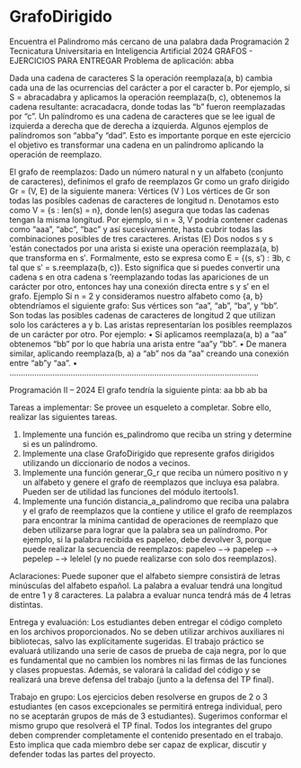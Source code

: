 # GrafoDirigido
Encuentra el Palindromo más cercano de una palabra dada
Programación 2
Tecnicatura Universitaria en Inteligencia Artificial
2024
GRAFOS - EJERCICIOS PARA ENTREGAR
Problema de aplicación: abba

Dada una cadena de caracteres S la operación reemplaza(a, b) cambia cada una de las ocurrencias del carácter a por el
caracter b. Por ejemplo, si S = abracadabra y aplicamos la operación reemplaza(b, c), obtenemos la cadena resultante:
acracadacra, donde todas las “b” fueron reemplazadas por “c”.
Un palíndromo es una cadena de caracteres que se lee igual de izquierda a derecha que de derecha a izquierda. Algunos
ejemplos de palíndromos son “abba”y “dad”. Esto es importante porque en este ejercicio el objetivo es transformar una
cadena en un palíndromo aplicando la operación de reemplazo.

El grafo de reemplazos:
Dado un número natural n y un alfabeto (conjunto de caracteres), definimos el grafo de reemplazos Gr como un grafo
dirigido Gr = (V, E) de la siguiente manera:
Vértices (V ) Los vértices de Gr son todas las posibles cadenas de caracteres de longitud n. Denotamos esto como
V = {s : len(s) = n}, donde len(s) asegura que todas las cadenas tengan la misma longitud. Por ejemplo, si n = 3,
V podría contener cadenas como “aaa”, “abc”, “bac” y así sucesivamente, hasta cubrir todas las combinaciones
posibles de tres caracteres.
Aristas (E) Dos nodos s y s ′están conectados por una arista si existe una operación reemplaza(a, b) que transforma en s′. 
Formalmente, esto se expresa como E = {(s, s′) : ∃b, c tal que s′ = s.reemplaza(b, c)}. Esto significa que
si puedes convertir una cadena s en otra cadena s ′reemplazando todas las apariciones de un carácter por otro,
entonces hay una conexión directa entre s y s′ en el grafo.
Ejemplo Si n = 2 y consideramos nuestro alfabeto como {a, b} obtendríamos el siguiente grafo:
Sus vértices son “aa”, “ab”, “ba”, y “bb”. Son todas las posibles cadenas de caracteres de longitud 2 que utilizan solo
los carácteres a y b.
Las aristas representarían los posibles reemplazos de un carácter por otro. Por ejemplo:
• Si aplicamos reemplaza(a, b) a “aa” obtenemos “bb” por lo que habría una arista entre “aa”y “bb”.
• De manera similar, aplicando reemplaza(b, a) a “ab” nos da “aa” creando una conexión entre “ab”y “aa”.
• ..............................................................................................................

Programación II – 2024
El grafo tendría la siguiente pinta:
aa bb
ab ba

Tareas a implementar:
Se provee un esqueleto a completar. Sobre ello, realizar las siguientes tareas.
1. Implemente una función es_palindromo que reciba un string y determine si es un palíndromo.
2. Implemente una clase GrafoDirigido que represente grafos dirigidos utilizando un diccionario de nodos a vecinos.
3. Implemente una función generar_G_r que reciba un número positivo n y un alfabeto y genere el grafo de reemplazos
que incluya esa palabra. Pueden ser de utilidad las funciones del módulo itertools1.
4. Implemente una función distancia_a_palindromo que reciba una palabra y el grafo de reemplazos que la contiene
y utilice el grafo de reemplazos para encontrar la mínima cantidad de operaciones de reemplazo que deben utilizarse
para lograr que la palabra sea un palíndromo. Por ejemplo, si la palabra recibida es papeleo, debe devolver 3, porque
puede realizar la secuencia de reemplazos: papeleo −→ papelep −→ pepelep −→ lelelel (y no puede realizarse
con solo dos reemplazos).

Aclaraciones:
Puede suponer que el alfabeto siempre consistirá de letras minúsculas del alfabeto español.
La palabra a evaluar tendrá una longitud de entre 1 y 8 caracteres.
La palabra a evaluar nunca tendrá más de 4 letras distintas.

Entrega y evaluación:
Los estudiantes deben entregar el código completo en los archivos proporcionados. No se deben utilizar archivos
auxiliares ni bibliotecas, salvo las explícitamente sugeridas. El trabajo práctico se evaluará utilizando una serie de
casos de prueba de caja negra, por lo que es fundamental que no cambien los nombres ni las firmas de las funciones
y clases propuestas. Además, se valorará la calidad del código y se realizará una breve defensa del trabajo (junto a la
defensa del TP final).

Trabajo en grupo: Los ejercicios deben resolverse en grupos de 2 o 3 estudiantes (en casos excepcionales se permitirá
entrega individual, pero no se aceptarán grupos de más de 3 estudiantes). Sugerimos conformar el mismo grupo que
resolverá el TP final. Todos los integrantes del grupo deben comprender completamente el contenido presentado en el
trabajo. Esto implica que cada miembro debe ser capaz de explicar, discutir y defender todas las partes del proyecto.

